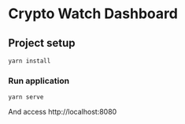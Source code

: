 # Crypto Watch Dashboard

## Project setup
```
yarn install
```

### Run application
```
yarn serve
```

And access http://localhost:8080
